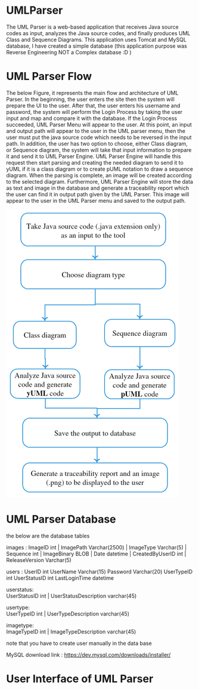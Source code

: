 # UMLParser
The UML Parser is a web-based application that receives Java source codes as input, analyzes the Java source codes, and finally produces UML Class and Sequence Diagrams. This application uses Tomcat and MySQL database, I have created a simple database (this application purpose was Reverse Engineering NOT a Complex database :D )      

# UML Parser Flow 
The below Figure, it represents the main flow and architecture of UML Parser. In the beginning, the user enters the site then the system will prepare the UI to the user. After that, the user enters his username and password, the system will perform the Login Process by taking the user input and map and compare it with the database. If the Login Process succeeded, UML Parser Menu will appear to the user. At this point, an input and output path will appear to the user in the UML parser menu, then the user must put the java source code which needs to be reversed in the input path. In addition, the user has two option to choose, either Class diagram, or Sequence diagram, the system will take that input information to prepare it and send it to UML Parser Engine. UML Parser Engine will handle this request then start parsing and creating the needed diagram to send it to yUML if it is a class diagram or to create pUML notation to draw a sequence diagram. When the parsing is complete, an image will be created according to the selected diagram. Furthermore, UML Parser Engine will store the data as text and image in the database and generate a traceability report which the user can find it in output path given by the UML Parser. This image will appear to the user in the UML Parser menu and saved to the output path.

![](nbproject/Flow.png)

# UML Parser Database
the below are the database tables 

images :
        ImageID         int  | 
        ImagePath       Varchar(2500)   |
        ImageType       Varchar(5)    |
        Sequence        int   |
        ImageBinary     BLOB    |
        Date            datetime    |
        CreatedByUserID int   |
        ReleaseVersion  Varchar(5)    
        
users : 
        UserID          int
        UserName        Varchar(15)
        Password        Varchar(20)
        UserTypeID      int
        UserStatusID    int
        LastLoginTime   datetime
        
userstatus:  
        UserStatusID    int   |
        UserStatusDescription   varchar(45) 
        
usertype:  
        UserTypeID    int   |
        UserTypeDescription   varchar(45) 

        
imagetype:  
        ImageTypeID    int   |
        ImageTypeDescription   varchar(45) 
        
note that you have to create user manually in the data base 

MySQL download link : https://dev.mysql.com/downloads/installer/ 

# User Interface of UML Parser



